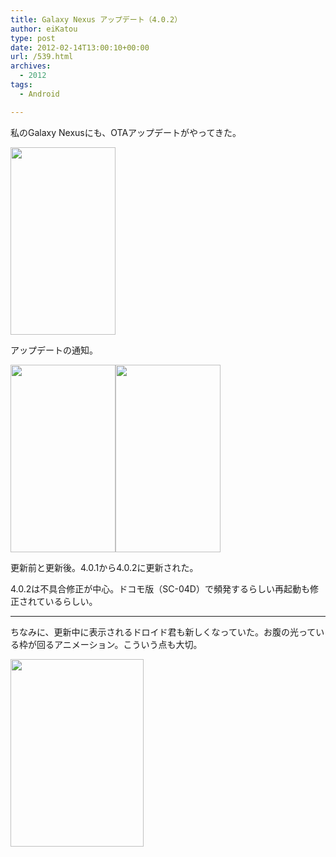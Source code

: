 ```yaml
---
title: Galaxy Nexus アップデート（4.0.2）
author: eiKatou
type: post
date: 2012-02-14T13:00:10+00:00
url: /539.html
archives:
  - 2012
tags:
  - Android

---
```

私のGalaxy Nexusにも、OTAアップデートがやってきた。

[<img src="/blog/uploads/2012/02/201202_OTA2-168x300.jpg" alt="" title="201202_OTA2" width="168" height="300" class="alignnone size-medium wp-image-592" srcset="/blog/uploads/2012/02/201202_OTA2-168x300.jpg 168w, /blog/uploads/2012/02/201202_OTA2.jpg 400w" sizes="(max-width: 168px) 100vw, 168px" />][1]
  
<!--more-->

アップデートの通知。

[<img src="/blog/uploads/2012/02/201202_OTA1-168x300.jpg" alt="" title="201202_OTA1" width="168" height="300" class="alignleft size-medium wp-image-599" srcset="/blog/uploads/2012/02/201202_OTA1-168x300.jpg 168w, /blog/uploads/2012/02/201202_OTA1.jpg 400w" sizes="(max-width: 168px) 100vw, 168px" />][2][<img src="/blog/uploads/2012/02/201202_OTA4-168x300.jpg" alt="" title="201202_OTA4" width="168" height="300" class="alignnone size-medium wp-image-594" srcset="/blog/uploads/2012/02/201202_OTA4-168x300.jpg 168w, /blog/uploads/2012/02/201202_OTA4.jpg 400w" sizes="(max-width: 168px) 100vw, 168px" />][3]<br clear="left" />
  
更新前と更新後。4.0.1から4.0.2に更新された。
  
4.0.2は不具合修正が中心。ドコモ版（SC-04D）で頻発するらしい再起動も修正されているらしい。

* * *

ちなみに、更新中に表示されるドロイド君も新しくなっていた。お腹の光っている枠が回るアニメーション。こういう点も大切。

[<img src="/blog/uploads/2012/02/201202_OTA3-213x300.jpg" alt="" title="201202_OTA3" width="213" height="300" class="alignnone size-medium wp-image-593" srcset="/blog/uploads/2012/02/201202_OTA3-213x300.jpg 213w, /blog/uploads/2012/02/201202_OTA3.jpg 400w" sizes="(max-width: 213px) 100vw, 213px" />][4]

 [1]: /blog/uploads/2012/02/201202_OTA2.jpg
 [2]: /blog/uploads/2012/02/201202_OTA1.jpg
 [3]: /blog/uploads/2012/02/201202_OTA4.jpg
 [4]: /blog/uploads/2012/02/201202_OTA3.jpg
